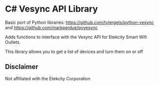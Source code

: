 # C# Vesync API Library
Basic port of Python libraries: https://github.com/tylergets/python-vesync and https://github.com/markperdue/pyvesync

Adds functions to interface with the Vesync API for Etekcity Smart Wifi Outlets.

This library allows you to get a list of devices and turn them on or off

## Disclaimer
Not affiliated with the Etekcity Corporation
